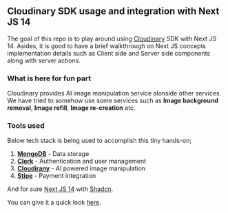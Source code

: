 ## Cloudinary SDK usage and integration with Next JS 14

The goal of this repo is to play around using [Cloudinary](https://cloudinary.com/)  SDK with Next JS 14. Asides, it is good to have a brief walkthrough on Next JS concepts implementation details such as Client side and Server side components along with server actions. 

### What is here for fun part
Cloudinary provides AI image manipulation service alonside other services. We have tried to somehow use some services such as **Image background removal**, **Image refill**, **Image re-creation** etc. 

### Tools used
Below tech stack is being used to accomplish this tiny hands-on;

1. [**MongoDB**](https://www.mongodb.com/products/platform/atlas-database) - Data storage 
2. [**Clerk**](https://clerk.com) - Authentication and user management
3. [**Cloudirany**](https://cloudinary.com/) - AI powered image manipulation
4. [**Stipe**](https://stripe.com/en-fr) - Payment integration

And for sure [Next JS 14](https://nextjs.org/) with [Shadcn](https://ui.shadcn.com/).

You can give it a quick look [here](https://cloudinary-demo-eta.vercel.app/).


